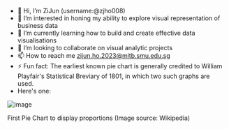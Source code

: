 - 👋 Hi, I’m ZiJun (username:@zjho008)
- 👀 I’m interested in honing my ability to explore visual representation of business data
- 🌱 I’m currently learning how to build and create effective data visualisations
- 💞️ I’m looking to collaborate on visual analytic projects
- 📫 How to reach me zijun.ho.2023@mitb.smu.edu.sg
- ⚡ Fun fact: The earliest known pie chart is generally credited to William Playfair's Statistical Breviary of 1801, in which two such graphs are used.
-  Here's one:
  
![image](https://github.com/zjho008/zjho008/assets/156366854/06dd9d78-5553-4eb0-b141-75c45a04eb91)

First Pie Chart to display proportions (Image source: Wikipedia)

<!---
zjho008/zjho008 is a ✨ special ✨ repository because its `README.md` (this file) appears on your GitHub profile.
You can click the Preview link to take a look at your changes.
--->
